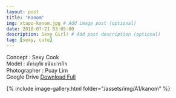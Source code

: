 ```yaml
---
layout: post
title: "Kanom"
img: xtapo-kanom.jpg # Add image post (optional)
date: 2018-07-21 03:05:00
description: Sexy Girl! # Add post description (optional)
tag: [sexy, cute]
---
```

Concept : Sexy Cook  
Model : ภัทรฤทัย ธนันบวรกิจ  
Photographer : Puay Lim  
Google Drive [Download Full](http://gestyy.com/e0GHd7)      

{% include image-gallery.html folder="/assets/img/A1/kanom" %}
